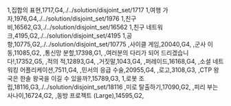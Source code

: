 1,집합의 표현,1717,G4,./../solution/disjoint_set/1717
1,여행 가자,1976,G4,./../solution/disjoint_set/1976
1,친구비,16562,G3,./../solution/disjoint_set/16562
1,친구 네트워크,4195,G2,./../solution/disjoint_set/4195
1,공항,10775,G2,./../solution/disjoint_set/10775
,사이클 게임,20040,G4,
,군사 이동,11085,G2,
,통신망 분할,17398,G1,
,여러분의 다리가 되어 드리겠습니다!,17352,G5,
,적의 적,12893,G4,
,거짓말,1043,G4,
,퍼레이드,16168,G4,
,소셜 네트워킹 어플리케이션,7511,G4,
,민서의 응급 수술,20955,G4,
,로고,3108,G3,
,CTP 왕국은 한솔 왕국을 이길 수 있을까?,15789,G3,
1,로봇 조립,18116,G3,./../solution/disjoint_set/18116
,미로 탈출하기,17090,G2,
,피리 부는 사나이,16724,G2,
,동방 프로젝트 (Large),14595,G2,
